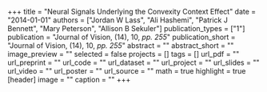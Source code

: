 +++
title = "Neural Signals Underlying the Convexity Context Effect"
date = "2014-01-01"
authors = ["Jordan W Lass", "Ali Hashemi", "Patrick J Bennett", "Mary Peterson", "Allison B Sekuler"]
publication_types = ["1"]
publication = "Journal of Vision, (14), 10, _pp. 255_"
publication_short = "Journal of Vision, (14), 10, _pp. 255_"
abstract = ""
abstract_short = ""
image_preview = ""
selected = false
projects = []
tags = []
url_pdf = ""
url_preprint = ""
url_code = ""
url_dataset = ""
url_project = ""
url_slides = ""
url_video = ""
url_poster = ""
url_source = ""
math = true
highlight = true
[header]
image = ""
caption = ""
+++
